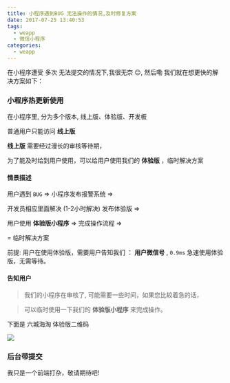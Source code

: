 ```yaml
---
title: 小程序遇到BUG 无法操作的情况,及时修复方案
date: 2017-07-25 13:40:53
tags:
  - weapp
  - 微信小程序
categories:
  - weapp
---
```



在小程序遭受 多次 无法提交的情况下,我很无奈 😔, 然后嘞 我们就在想更快的解决方案如下：

### 小程序热更新使用

在小程序里, 分为多个版本, 线上版、体验版、开发板

普通用户只能访问 **线上版**


 **线上版** 需要经过漫长的审核等待期，
 
 为了能及时给到用户使用，可以给用户使用我们的 **体验版** ，临时解决方案

 #### 情景描述

 用户遇到 `BUG` => 小程序发布报警系统 => 
 
 开发员相应里面解决 (1-2小时解决) 发布体验版 => 
 
 用户使用 **体验版小程序** => 完成操作流程 =>
 
 = 临时解决方案
 
 前提: 用户在使用体验版，需要用户告知我们 ： **用户微信号** , `0.9ms` 急速使用体验版，无需等待。

 #### 告知用户

 > 我们的小程序在审核了, 可能需要一些时间，如果您比较着急的话， 
 
 > 可以临时使用一下我们的 **体验版小程序** 来完成操作。


 下面是 六城海淘 体验版二维码

 ![](/imgs/code/haitao.jpg)



### 后台带提交

我只是一个前端打杂，敬请期待吧!
